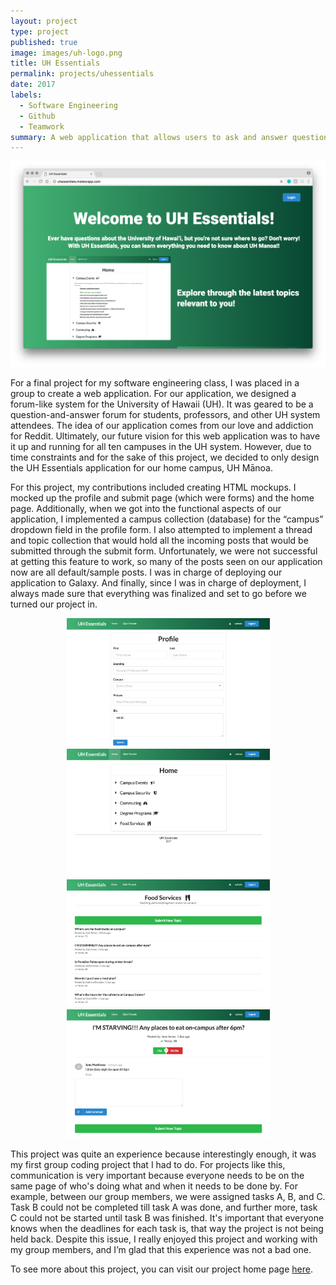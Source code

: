 ```yaml
---
layout: project
type: project
published: true
image: images/uh-logo.png
title: UH Essentials
permalink: projects/uhessentials
date: 2017
labels:
  - Software Engineering
  - Github
  - Teamwork
summary: A web application that allows users to ask and answer questions about the University of Hawaii.
---
```


<center><img src="../images/uhessentials.png" width="650px"></center>

For a final project for my software engineering class, I was placed in a group to create a web application. For our application, we designed a forum-like system for the University of Hawaii (UH). It was geared to be a question-and-answer forum for students, professors, and other UH system attendees. The idea of our application comes from our love and addiction for Reddit. Ultimately, our future vision for this web application was to have it up and running for all ten campuses in the UH system. However, due to time constraints and for the sake of this project, we decided to only design the UH Essentials application for our home campus, UH Mānoa.

For this project, my contributions included creating HTML mockups. I mocked up the profile and submit page (which were forms) and the home page. Additionally, when we got into the functional aspects of our application, I implemented a campus collection (database) for the “campus” dropdown field in the profile form. I also attempted to implement a thread and topic collection that would hold all the incoming posts that would be submitted through the submit form. Unfortunately, we were not successful at getting this feature to work, so many of the posts seen on our application now are all default/sample posts. I was in charge of deploying our application to Galaxy. And finally, since I was in charge of deployment, I always made sure that everything was finalized and set to go before we turned our project in.

<center>
<img src="../images/uhessentials-profile.png" width="325px">
<img src="../images/uhessentials-home.png" width="325px">
<img src="../images/uhessentials-thread.png" width="325px">
<img src="../images/uhessentials-topic.png" width="325px">
</center>

This project was quite an experience because interestingly enough, it was my first group coding project that I had to do. For projects like this, communication is very important because everyone needs to be on the same page of who's doing what and when it needs to be done by. For example, between our group members, we were assigned tasks A, B, and C. Task B could not be completed till task A was done, and further more, task C could not be started until task B was finished. It's important that everyone knows when the deadlines for each task is, that way the project is not being held back. Despite this issue, I really enjoyed this project and working with my group members, and I’m glad that this experience was not a bad one.

To see more about this project, you can visit our project home page [here](https://uhessentials.github.io/).
